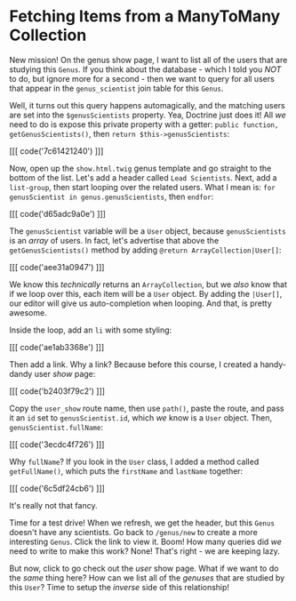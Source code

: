 # Fetching Items from a ManyToMany Collection

New mission! On the genus show page, I want to list all of the users that are studying
this `Genus`. If you think about the database - which I told you *NOT* to do, but
ignore more for a second - then we want to query for all users that appear in the
`genus_scientist` join table for this `Genus`.

Well, it turns out this query happens automagically, and the matching users are
set into the `$genusScientists` property. Yea, Doctrine just does it! All *we* need
to do is expose this private property with a getter: `public function, getGenusScientists()`,
then `return $this->genusScientists`:

[[[ code('7c61421240') ]]]

Now, open up the `show.html.twig` genus template and go straight to the bottom
of the list. Let's add a header called `Lead Scientists`. Next, add a `list-group`,
then start looping over the related users. What I mean is:
`for genusScientist in genus.genusScientists`, then `endfor`:

[[[ code('d65adc9a0e') ]]]

The `genusScientist` variable will be a `User` object, because `genusScientists`
is an *array* of users. In fact, let's advertise that above the `getGenusScientists()`
method by adding `@return ArrayCollection|User[]`:

[[[ code('aee31a0947') ]]]

We know this *technically* returns an `ArrayCollection`, but we *also* know that
if we loop over this, each item will be a `User` object. By adding the `|User[]`,
our editor will give us auto-completion when looping. And that, is pretty awesome.

Inside the loop, add an `li` with some styling:

[[[ code('ae1ab3368e') ]]]

Then add a link. Why a link? Because before this course, I created a handy-dandy
user *show* page:

[[[ code('b2403f79c2') ]]]

Copy the `user_show` route name, then use `path()`, paste the route, and pass it
an `id` set to `genusScientist.id`, which *we* know is a `User` object.
Then, `genusScientist.fullName`:

[[[ code('3ecdc4f726') ]]]

Why `fullName`? If you look in the `User` class, I added a method called `getFullName()`,
which puts the `firstName` and `lastName` together:

[[[ code('6c5df24cb6') ]]]

It's really not that fancy.

Time for a test drive! When we refresh, we get the header, but this `Genus` doesn't
have any scientists. Go back to `/genus/new` to create a more interesting `Genus`.
Click the link to view it. Boom! How many queries did *we* need to write to make
this work? None! That's right - we are keeping lazy.

But now, click to go check out the *user* show page. What if we want to do the *same*
thing here? How can we list all of the *genuses* that are studied by this `User`?
Time to setup the *inverse* side of this relationship!
